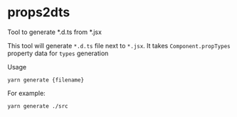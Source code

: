 # props2dts
Tool to generate *.d.ts from *.jsx

This tool will generate ``*.d.ts`` file next to `*.jsx`. It takes `Component.propTypes` property data for `types`
generation

Usage
```
yarn generate {filename}
```
For example:
```
yarn generate ./src
```
